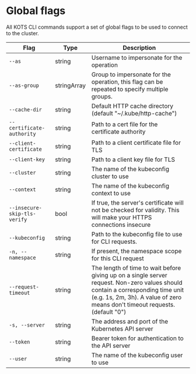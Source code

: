 # Global flags

All KOTS CLI commands support a set of global flags to be used to connect to the cluster.

| Flag | Type | Description |
|---|---|---|
| `--as` | string | Username to impersonate for the operation |
| `--as-group` | stringArray | Group to impersonate for the operation, this flag can be repeated to specify multiple groups. |
| `--cache-dir` | string | Default HTTP cache directory (default "~/.kube/http-cache") |
| `--certificate-authority` | string  | Path to a cert file for the certificate authority |
| `--client-certificate` | string | Path to a client certificate file for TLS |
| `--client-key` | string | Path to a client key file for TLS |
| `--cluster` | string  | The name of the kubeconfig cluster to use |
| `--context` | string | The name of the kubeconfig context to use |
| `--insecure-skip-tls-verify` | bool | If true, the server's certificate will not be checked for validity. This will make your HTTPS connections insecure |
| `--kubeconfig` | string | Path to the kubeconfig file to use for CLI requests. |
| `-n, --namespace` | string  | If present, the namespace scope for this CLI request |
| `--request-timeout` | string | The length of time to wait before giving up on a single server request. Non-zero values should contain a corresponding time unit (e.g. 1s, 2m, 3h). A value of zero means don't timeout requests. (default "0") |
| `-s, --server` | string | The address and port of the Kubernetes API server |
| `--token` | string | Bearer token for authentication to the API server |
| `--user` | string | The name of the kubeconfig user to use |